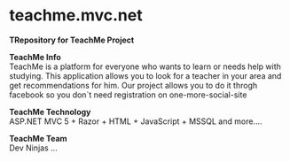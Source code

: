 teachme.mvc.net
===============

<b>TRepository for TeachMe Project</b>

<p>
<b>TeachMe Info</b><br>
TeachMe is a platform for everyone who wants to learn or needs help with studying. This application allows you to look for a teacher in your area and get recommendations for him. Our project allows you to do it throgh facebook so you don`t need registration on one-more-social-site
</p>

<p>
<b>TeachMe Technology</b><br>
ASP.NET MVC 5 + Razor + HTML + JavaScript + MSSQL and more....
</p>

<p>
<b>TeachMe Team</b><br>
Dev Ninjas ...
</p>
